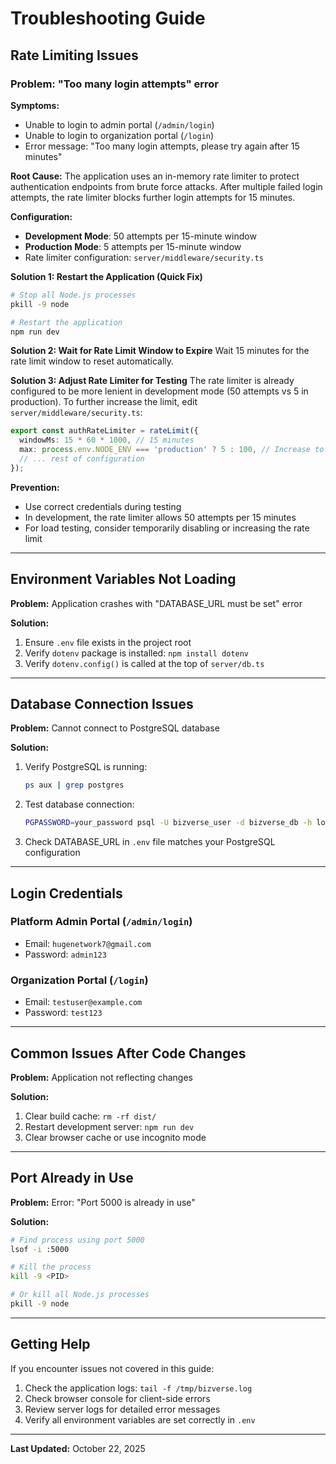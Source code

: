 # Troubleshooting Guide

## Rate Limiting Issues

### Problem: "Too many login attempts" error

**Symptoms:**
- Unable to login to admin portal (`/admin/login`)
- Unable to login to organization portal (`/login`)
- Error message: "Too many login attempts, please try again after 15 minutes"

**Root Cause:**
The application uses an in-memory rate limiter to protect authentication endpoints from brute force attacks. After multiple failed login attempts, the rate limiter blocks further login attempts for 15 minutes.

**Configuration:**
- **Development Mode**: 50 attempts per 15-minute window
- **Production Mode**: 5 attempts per 15-minute window
- Rate limiter configuration: `server/middleware/security.ts`

**Solution 1: Restart the Application (Quick Fix)**
```bash
# Stop all Node.js processes
pkill -9 node

# Restart the application
npm run dev
```

**Solution 2: Wait for Rate Limit Window to Expire**
Wait 15 minutes for the rate limit window to reset automatically.

**Solution 3: Adjust Rate Limiter for Testing**
The rate limiter is already configured to be more lenient in development mode (50 attempts vs 5 in production). To further increase the limit, edit `server/middleware/security.ts`:

```typescript
export const authRateLimiter = rateLimit({
  windowMs: 15 * 60 * 1000, // 15 minutes
  max: process.env.NODE_ENV === 'production' ? 5 : 100, // Increase to 100 for development
  // ... rest of configuration
});
```

**Prevention:**
- Use correct credentials during testing
- In development, the rate limiter allows 50 attempts per 15 minutes
- For load testing, consider temporarily disabling or increasing the rate limit

---

## Environment Variables Not Loading

**Problem:** Application crashes with "DATABASE_URL must be set" error

**Solution:**
1. Ensure `.env` file exists in the project root
2. Verify `dotenv` package is installed: `npm install dotenv`
3. Verify `dotenv.config()` is called at the top of `server/db.ts`

---

## Database Connection Issues

**Problem:** Cannot connect to PostgreSQL database

**Solution:**
1. Verify PostgreSQL is running:
   ```bash
   ps aux | grep postgres
   ```

2. Test database connection:
   ```bash
   PGPASSWORD=your_password psql -U bizverse_user -d bizverse_db -h localhost -c "SELECT 1;"
   ```

3. Check DATABASE_URL in `.env` file matches your PostgreSQL configuration

---

## Login Credentials

### Platform Admin Portal (`/admin/login`)
- Email: `hugenetwork7@gmail.com`
- Password: `admin123`

### Organization Portal (`/login`)
- Email: `testuser@example.com`
- Password: `test123`

---

## Common Issues After Code Changes

**Problem:** Application not reflecting changes

**Solution:**
1. Clear build cache: `rm -rf dist/`
2. Restart development server: `npm run dev`
3. Clear browser cache or use incognito mode

---

## Port Already in Use

**Problem:** Error: "Port 5000 is already in use"

**Solution:**
```bash
# Find process using port 5000
lsof -i :5000

# Kill the process
kill -9 <PID>

# Or kill all Node.js processes
pkill -9 node
```

---

## Getting Help

If you encounter issues not covered in this guide:

1. Check the application logs: `tail -f /tmp/bizverse.log`
2. Check browser console for client-side errors
3. Review server logs for detailed error messages
4. Verify all environment variables are set correctly in `.env`

---

**Last Updated:** October 22, 2025
